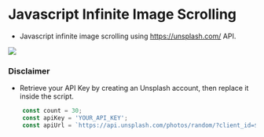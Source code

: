 # Javascript Infinite Image Scrolling

- Javascript infinite image scrolling using https://unsplash.com/ API.

![](https://im2.ezgif.com/tmp/ezgif-2-8f1037fd6220.gif)

### Disclaimer

- Retrieve your API Key by creating an Unsplash account, then replace it inside the script.

```javascript
    const count = 30;
    const apiKey = 'YOUR_API_KEY';
    const apiUrl = `https://api.unsplash.com/photos/random/?client_id=${apiKey}&count=${count}`;
```
 
